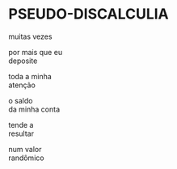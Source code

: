 # PSEUDO-DISCALCULIA

muitas vezes

por mais que eu\
deposite

toda a minha\
atenção

o saldo\
da minha conta

tende a\
resultar

num valor\
randômico
